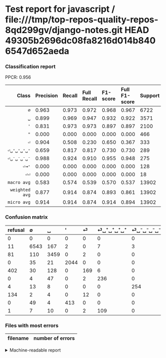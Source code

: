 # Test report for javascript / file:///tmp/top-repos-quality-repos-8qd299gv/django-notes.git HEAD 49305b2696dc08fa8216d014b8406547d652aeda

### Classification report

PPCR: 0.956

| Class | Precision | Recall | Full Recall | F1-score | Full F1-score | Support | Full Support | PPCR |
|------:|:----------|:-------|:------------|:---------|:---------|:--------|:-------------|:-----|
| `∅` | 0.963| 0.973| 0.972| 0.968| 0.967| 6722| 6733| 0.998 |
| `␣` | 0.899| 0.969| 0.947| 0.932| 0.922| 3571| 3652| 0.978 |
| `'` | 0.831| 0.973| 0.973| 0.897| 0.897| 2100| 2100| 1.000 |
| `"` | 0.000| 0.000| 0.000| 0.000| 0.000| 466| 466| 1.000 |
| `⏎` | 0.904| 0.508| 0.230| 0.650| 0.367| 333| 735| 0.453 |
| `⏎␣⁺␣⁺␣⁺␣⁺` | 0.659| 0.817| 0.817| 0.730| 0.730| 289| 289| 1.000 |
| `⏎␣⁻␣⁻␣⁻␣⁻` | 0.988| 0.924| 0.910| 0.955| 0.948| 275| 279| 0.986 |
| `⏎⇥⁺` | 0.000| 0.000| 0.000| 0.000| 0.000| 128| 129| 0.992 |
| `⏎⏎` | 0.000| 0.000| 0.000| 0.000| 0.000| 18| 152| 0.118 |
| `macro avg` | 0.583| 0.574| 0.539| 0.570| 0.537| 13902| 14535| 0.956 |
| `weighted avg` | 0.877| 0.914| 0.874| 0.893| 0.861| 13902| 14535| 0.956 |
| `micro avg` | 0.914| 0.914| 0.874| 0.914| 0.894| 13902| 14535| 0.956 |

### Confusion matrix

|refusal|  ∅| ␣| '| ⏎| ⏎␣⁺␣⁺␣⁺␣⁺| ⏎␣⁻␣⁻␣⁻␣⁻| ⏎⏎| "| ⏎⇥⁺| 
|:---|:---|:---|:---|:---|:---|:---|:---|:---|:---|
|0 |0 |0 |0 |0 |0 |0 |0 |0 |0 |
|11 |6543 |167 |2 |0 |7 |3 |0 |0 |0 |
|81 |110 |3459 |0 |2 |0 |0 |0 |0 |0 |
|0 |35 |21 |2044 |0 |0 |0 |0 |0 |0 |
|402 |30 |128 |0 |169 |6 |0 |0 |0 |0 |
|0 |4 |47 |0 |2 |236 |0 |0 |0 |0 |
|4 |13 |8 |0 |0 |0 |254 |0 |0 |0 |
|134 |2 |4 |0 |12 |0 |0 |0 |0 |0 |
|0 |49 |4 |413 |0 |0 |0 |0 |0 |0 |
|1 |7 |10 |0 |2 |109 |0 |0 |0 |0 |

### Files with most errors

| filename | number of errors|
|:----:|:-----|

<details>
    <summary>Machine-readable report</summary>
```json
{
  "cl_report": {"\"": {"f1-score": 0.0, "precision": 0.0, "recall": 0.0, "support": 466}, "\u0027": {"f1-score": 0.896687870146962, "precision": 0.8312322082147214, "recall": 0.9733333333333334, "support": 2100}, "macro avg": {"f1-score": 0.5702026809757478, "precision": 0.5827362424525409, "recall": 0.5736770508772181, "support": 13902}, "micro avg": {"f1-score": 0.9138972809667674, "precision": 0.9138972809667674, "recall": 0.9138972809667674, "support": 13902}, "weighted avg": {"f1-score": 0.8927779968211361, "precision": 0.8771006570202434, "recall": 0.9138972809667674, "support": 13902}, "\u2205": {"f1-score": 0.9682574916759157, "precision": 0.9631974090976004, "recall": 0.9733710205296043, "support": 6722}, "\u23ce": {"f1-score": 0.6499999999999999, "precision": 0.9037433155080213, "recall": 0.5075075075075075, "support": 333}, "\u23ce\u21e5\u207a": {"f1-score": 0.0, "precision": 0.0, "recall": 0.0, "support": 128}, "\u23ce\u23ce": {"f1-score": 0.0, "precision": 0.0, "recall": 0.0, "support": 18}, "\u23ce\u2423\u207a\u2423\u207a\u2423\u207a\u2423\u207a": {"f1-score": 0.7295208655332303, "precision": 0.659217877094972, "recall": 0.8166089965397924, "support": 289}, "\u23ce\u2423\u207b\u2423\u207b\u2423\u207b\u2423\u207b": {"f1-score": 0.9548872180451128, "precision": 0.9883268482490273, "recall": 0.9236363636363636, "support": 275}, "\u2423": {"f1-score": 0.9324706833805095, "precision": 0.8989085239085239, "recall": 0.9686362363483618, "support": 3571}},
  "cl_report_full": {"\"": {"f1-score": 0.0, "precision": 0.0, "recall": 0.0, "support": 466}, "\u0027": {"f1-score": 0.896687870146962, "precision": 0.8312322082147214, "recall": 0.9733333333333334, "support": 2100}, "macro avg": {"f1-score": 0.5367149274959474, "precision": 0.5827362424525409, "recall": 0.5388001771630029, "support": 14535}, "micro avg": {"f1-score": 0.8935541723810528, "precision": 0.9138972809667674, "recall": 0.8740970072239422, "support": 14535}, "weighted avg": {"f1-score": 0.8607037484359013, "precision": 0.8699083739978885, "recall": 0.8740970072239422, "support": 14535}, "\u2205": {"f1-score": 0.967470057666716, "precision": 0.9631974090976004, "recall": 0.9717807812267935, "support": 6733}, "\u23ce": {"f1-score": 0.3665943600867679, "precision": 0.9037433155080213, "recall": 0.22993197278911565, "support": 735}, "\u23ce\u21e5\u207a": {"f1-score": 0.0, "precision": 0.0, "recall": 0.0, "support": 129}, "\u23ce\u23ce": {"f1-score": 0.0, "precision": 0.0, "recall": 0.0, "support": 152}, "\u23ce\u2423\u207a\u2423\u207a\u2423\u207a\u2423\u207a": {"f1-score": 0.7295208655332303, "precision": 0.659217877094972, "recall": 0.8166089965397924, "support": 289}, "\u23ce\u2423\u207b\u2423\u207b\u2423\u207b\u2423\u207b": {"f1-score": 0.9477611940298508, "precision": 0.9883268482490273, "recall": 0.910394265232975, "support": 279}, "\u2423": {"f1-score": 0.9223999999999999, "precision": 0.8989085239085239, "recall": 0.9471522453450164, "support": 3652}},
  "ppcr": 0.9564499484004128
}
```
</details>
